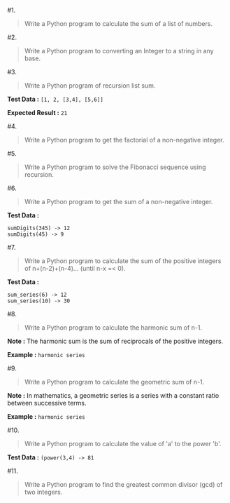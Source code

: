 #1. 
>Write a Python program to calculate the sum of a list of numbers.

#2. 
>Write a Python program to converting an Integer to a string in any base.

#3. 
>Write a Python program of recursion list sum.

**Test Data :** ```[1, 2, [3,4], [5,6]]```

**Expected Result :** ```21```

#4. 
>Write a Python program to get the factorial of a non-negative integer.

#5. 
>Write a Python program to solve the Fibonacci sequence using recursion.

#6. 
>Write a Python program to get the sum of a non-negative integer.

**Test Data :** 
```
sumDigits(345) -> 12
sumDigits(45) -> 9 
```

#7. 
>Write a Python program to calculate the sum of the positive integers of n+(n-2)+(n-4)... (until n-x =< 0).

**Test Data :** 
```
sum_series(6) -> 12
sum_series(10) -> 30 
```

#8. 
>Write a Python program to calculate the harmonic sum of n-1. 

**Note :** The harmonic sum is the sum of reciprocals of the positive integers. 

**Example :**
```harmonic series```

#9. 
>Write a Python program to calculate the geometric sum of n-1.

**Note :** In mathematics, a geometric series is a series with a constant ratio between successive terms. 

**Example :**
```harmonic series```


#10. 
>Write a Python program to calculate the value of 'a' to the power 'b'.

**Test Data :**
```(power(3,4) -> 81```

#11. 
>Write a Python program to find  the greatest common divisor (gcd) of two integers.
